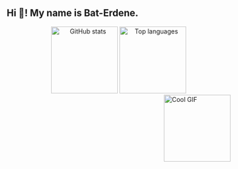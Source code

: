 <h2 align="left">Hi 👋! My name is Bat-Erdene.</h2>

<div align="center">
  <img src="https://github-readme-stats.vercel.app/api?username=your-username&show_icons=true&theme=dracula" height="150" alt="GitHub stats" />
  <img src="https://github-readme-stats.vercel.app/api/top-langs/?username=your-username&layout=compact&theme=dracula" height="150" alt="Top languages" />
</div>

<img align="right" height="150" src="https://media.tenor.com/path-to-your-gif.gif" alt="Cool GIF" />
